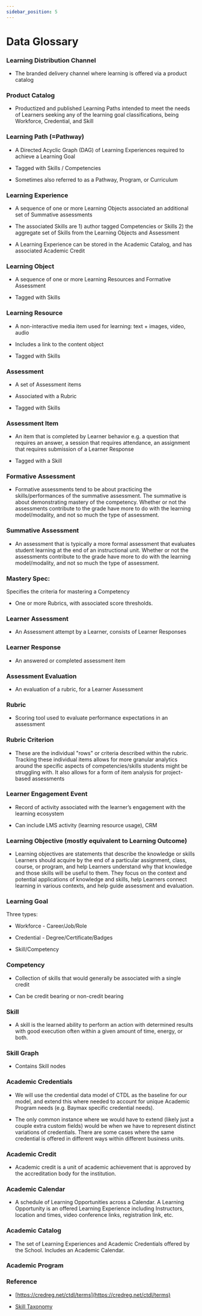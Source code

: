 ```yaml
---
sidebar_position: 5
---
```

# Data Glossary

### Learning Distribution Channel

- The branded delivery channel where learning is offered via a product catalog

### Product Catalog

- Productized and published Learning Paths intended to meet the needs of Learners seeking any of the learning goal classifications, being Workforce, Credential, and Skill

### Learning Path (=Pathway)

- A Directed Acyclic Graph (DAG) of Learning Experiences required to achieve a Learning Goal

- Tagged with Skills / Competencies

- Sometimes also referred to as a Pathway, Program, or Curriculum

### Learning Experience

- A sequence of one or more Learning Objects associated an additional set of Summative assessments

- The associated Skills are 1) author tagged Competencies or Skills 2) the aggregate set of Skills from the Learning Objects and Assessment

- A Learning Experience can be stored in the Academic Catalog, and has associated Academic Credit

### Learning Object

- A sequence of one or more Learning Resources and Formative Assessment

- Tagged with Skills

### Learning Resource

- A non-interactive media item used for learning: text + images, video, audio

- Includes a link to the content object

- Tagged with Skills

### Assessment

- A set of Assessment items

- Associated with a Rubric

- Tagged with Skills

### Assessment Item

- An item that is completed by Learner behavior e.g. a question that requires an answer, a session that requires attendance, an assignment that requires submission of a Learner Response

- Tagged with a Skill

### Formative Assessment

- Formative assessments tend to be about practicing the skills/performances of the summative assessment. The summative is about demonstrating mastery of the competency. Whether or not the assessments contribute to the grade have more to do with the learning model/modality, and not so much the type of assessment.

### Summative Assessment

- An assessment that is typically a more formal assessment that evaluates student learning at the end of an instructional unit. Whether or not the assessments contribute to the grade have more to do with the learning model/modality, and not so much the type of assessment.

### Mastery Spec: 
Specifies the criteria for mastering a Competency

- One or more Rubrics, with associated score thresholds.

### Learner Assessment

- An Assessment attempt by a Learner, consists of Learner Responses

### Learner Response

- An answered or completed assessment item

### Assessment Evaluation

- An evaluation of a rubric, for a Learner Assessment

### Rubric

- Scoring tool used to evaluate performance expectations in an assessment

### Rubric Criterion

- These are the individual "rows" or criteria described within the rubric. Tracking these individual items allows for more granular analytics around the specific aspects of competencies/skills students might be struggling with. It also allows for a form of item analysis for project-based assessments

### Learner Engagement Event

- Record of activity associated with the learner’s engagement with the learning ecosystem

- Can include LMS activity (learning resource usage), CRM

### Learning Objective (mostly equivalent to Learning Outcome)

- Learning objectives are statements that describe the knowledge or skills Learners should acquire by the end of a particular assignment, class, course, or program, and help Learners understand why that knowledge and those skills will be useful to them. They focus on the context and potential applications of knowledge and skills, help Learners connect learning in various contexts, and help guide assessment and evaluation.

### Learning Goal

Three types:

- Workforce - Career/Job/Role

- Credential - Degree/Certificate/Badges

- Skill/Competency

### Competency

- Collection of skills that would generally be associated with a single credit

- Can be credit bearing or non-credit bearing

### Skill

- A skill is the learned ability to perform an action with determined results with good execution often within a given amount of time, energy, or both.

### Skill Graph

- Contains Skill nodes

### Academic Credentials

- We will use the credential data model of CTDL as the baseline for our model, and extend this where needed to account for unique Academic Program needs (e.g. Baymax specific credential needs).

- The only common instance where we would have to extend (likely just a couple extra custom fields) would be when we have to represent distinct variations of credentials. There are some cases where the same credential is offered in different ways within different business units.

### Academic Credit

- Academic credit is a unit of academic achievement that is approved by the accreditation body for the institution.

### Academic Calendar

- A schedule of Learning Opportunities across a Calendar. A Learning Opportunity is an offered Learning Experience including Instructors, location and times, video conference links, registration link, etc.

### Academic Catalog

- The set of Learning Experiences and Academic Credentials offered by the School. Includes an Academic Calendar.

### Academic Program

### Reference

- [https://credreg.net/ctdl/terms](https://credreg.net/ctdl/terms)

- [Skill Taxonomy](https://docs.google.com/document/d/18RePa2zN0E_ukwio4OTtX33_Swn2ZnIA4RNSpXiCoa0/edit)

